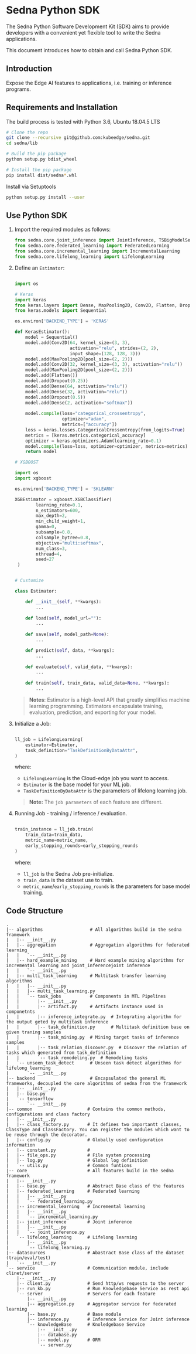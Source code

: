 
# Sedna Python SDK

The Sedna Python Software Development Kit (SDK) aims to provide developers with a convenient yet flexible tool to write the Sedna applications.

This document introduces how to obtain and call Sedna Python SDK.


## Introduction

Expose the Edge AI features to applications, i.e. training or inference programs.

## Requirements and Installation
The build process is tested with Python 3.6, Ubuntu 18.04.5 LTS

```bash
# Clone the repo
git clone --recursive git@github.com:kubeedge/sedna.git
cd sedna/lib

# Build the pip package
python setup.py bdist_wheel

# Install the pip package 
pip install dist/sedna*.whl

```

Install via Setuptools

```bash
python setup.py install --user
```

## Use Python SDK

1. Import the required modules as follows:

    ```python
   from sedna.core.joint_inference import JointInference, TSBigModelService 
   from sedna.core.federated_learning import FederatedLearning
   from sedna.core.incremental_learning import IncrementalLearning
   from sedna.core.lifelong_learning import LifelongLearning

    ```

2. Define an `Estimator`:

	```python
	
    import os
    
    # Keras
    import keras
    from keras.layers import Dense, MaxPooling2D, Conv2D, Flatten, Dropout
    from keras.models import Sequential
    
    os.environ['BACKEND_TYPE'] = 'KERAS'
    
    def KerasEstimator():
        model = Sequential()
        model.add(Conv2D(64, kernel_size=(3, 3),
                         activation="relu", strides=(2, 2),
                         input_shape=(128, 128, 3)))
        model.add(MaxPooling2D(pool_size=(2, 2)))
        model.add(Conv2D(32, kernel_size=(3, 3), activation="relu"))
        model.add(MaxPooling2D(pool_size=(2, 2)))
        model.add(Flatten())
        model.add(Dropout(0.25))
        model.add(Dense(64, activation="relu"))
        model.add(Dense(32, activation="relu"))
        model.add(Dropout(0.5))
        model.add(Dense(2, activation="softmax"))
        
        model.compile(loss="categorical_crossentropy",
                      optimizer="adam",
                      metrics=["accuracy"])
        loss = keras.losses.CategoricalCrossentropy(from_logits=True)
        metrics = [keras.metrics.categorical_accuracy]
        optimizer = keras.optimizers.Adam(learning_rate=0.1)
        model.compile(loss=loss, optimizer=optimizer, metrics=metrics)
        return model    
     ```

    ```python
    # XGBOOST
    
    import os
    import xgboost
 
    os.environ['BACKEND_TYPE'] = 'SKLEARN'
 
    XGBEstimator = xgboost.XGBClassifier(
            learning_rate=0.1,
            n_estimators=600,
            max_depth=2,
            min_child_weight=1,
            gamma=0,
            subsample=0.8,
            colsample_bytree=0.8,
            objective="multi:softmax",
            num_class=3,
            nthread=4,
            seed=27
     )
 
    ```
    
    ```python
 
    # Customize
 
    class Estimator:

        def __init__(self, **kwargs):
            ...
            
        def load(self, model_url=""):
            ...
            
        def save(self, model_path=None):
            ...

        def predict(self, data, **kwargs):
            ...
            
        def evaluate(self, valid_data, **kwargs):
            ...
            
        def train(self, train_data, valid_data=None, **kwargs):
            ...
 
	```
    > **Notes**:  Estimator is a high-level API that greatly simplifies machine learning programming. Estimators encapsulate training, evaluation, prediction, and exporting for your model. 


3. Initialize a Job:

    ```python
   
    ll_job = LifelongLearning(
        estimator=Estimator,
        task_definition="TaskDefinitionByDataAttr",
    )
    ```

	where:

	- `LifelongLearning` is the Cloud-edge job you want to access.
	- `Estimator` is the base model for your ML job.
	- `TaskDefinitionByDataAttr` is the parameters of lifelong learning job.

	> **Note:** The `job parameters` of each feature are different.

4. Running Job - training / inference / evaluation.

	```python
 
	train_instance = ll_job.train(
        train_data=train_data,
        metric_name=metric_name,
        early_stopping_rounds=early_stopping_rounds
    )
 
	```
 	
	where:

	- `ll_job` is the Sedna Job pre-initialize.
	- `train_data` is the dataset use to train.
	- `metric_name`/`early_stopping_rounds` is the parameters for base model training.


## Code Structure

```StyleText
.
|-- algorithms                  # All algorithms build in the sedna framework
|   |-- __init__.py
|   |-- aggregation             # Aggregation algorithms for federated learning
|   |   `-- __init__.py
|   |-- hard_example_mining     # Hard example mining algorithms for incremental learning and joint_inferencejoint inference
|   |   `-- __init__.py
|   |-- multi_task_learning     # Multitask transfer learning algorithms
|   |   |-- __init__.py
|   |   |-- multi_task_learning.py
|   |   `-- task_jobs			# Components in MTL Pipelines
|   |       |-- __init__.py
|   |       |-- artifact.py     # Artifacts instance used in componetnts
|   |       |-- inference_integrate.py  # Integrating algorithm for the output geted by multitask inference
|   |       |-- task_definition.py      # Multitask definition base on given traning samples
|   |       |-- task_mining.py  # Mining target tasks of inference samples
|   |       |-- task_relation_discover.py  # Discover the relation of tasks which generated from task_definition
|   |       `-- task_remodeling.py  # Remodeling tasks
|   `-- unseen_task_detect      # Unseen task detect algorithms for lifelong learning
|       `-- __init__.py
|-- backend                     # Encapsulated the general ML frameworks, decoupled the core algorithms of sedna from the framework
|   |-- __init__.py
|   |-- base.py
|   `-- tensorflow
|       `-- __init__.py
|-- common                     # Contains the common methods, configurations and class factory
|   |-- __init__.py
|   |-- class_factory.py       # It defines two importantt classes, ClassType and ClassFactory. You can register the modules which want to be reuse through the decorator.
|   |-- config.py              # Globally used configuration information
|   |-- constant.py            # 
|   |-- file_ops.py            # File system processing 
|   |-- log.py                 # Global log definition 
|   `-- utils.py               # Common funtions
|-- core                       # All features build in the sedna framework
|   |-- __init__.py
|   |-- base.py                # Abstract Base class of the features
|   |-- federated_learning     # Federated learning
|   |   |-- __init__.py
|   |   `-- federated_learning.py
|   |-- incremental_learning   # Incremental learning
|   |   |-- __init__.py
|   |   `-- incremental_learning.py
|   |-- joint_inference        # Joint inference
|   |   |-- __init__.py
|   |   `-- joint_inference.py
|   `-- lifelong_learning      # Lifelong learning
|       |-- __init__.py
|       `-- lifelong_learning.py
|-- datasources                # Abastract Base class of the dataset (train/eval/test)
|   `-- __init__.py
`-- service                    # Communication module, include clinet/server
    |-- __init__.py
    |-- client.py              # Send http/ws requests to the server 
    |-- run_kb.py              # Run Knowledgebase Service as rest api
    `-- server                 # Servers for each feature
        |-- __init__.py 
        |-- aggregation.py     # Aggregator service for federated learning
        |-- base.py            # Base module
        |-- inference.py       # Inference Service for Joint inference
        `-- knowledgeBase      # Knoledgebase Service
            |-- __init__.py
            |-- database.py
            |-- model.py       # ORM
            `-- server.py
```

